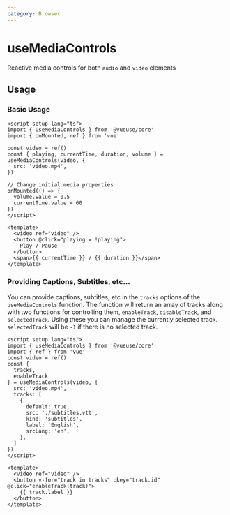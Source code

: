 ```yaml
---
category: Browser
---
```


# useMediaControls

Reactive media controls for both `audio` and `video` elements

## Usage

### Basic Usage

```vue
<script setup lang="ts">
import { useMediaControls } from '@vueuse/core'
import { onMounted, ref } from 'vue'

const video = ref()
const { playing, currentTime, duration, volume } = useMediaControls(video, {
  src: 'video.mp4',
})

// Change initial media properties
onMounted(() => {
  volume.value = 0.5
  currentTime.value = 60
})
</script>

<template>
  <video ref="video" />
  <button @click="playing = !playing">
    Play / Pause
  </button>
  <span>{{ currentTime }} / {{ duration }}</span>
</template>
```

### Providing Captions, Subtitles, etc...

You can provide captions, subtitles, etc in the `tracks` options of the
`useMediaControls` function. The function will return an array of tracks
along with two functions for controlling them, `enableTrack`, `disableTrack`, and `selectedTrack`.
Using these you can manage the currently selected track. `selectedTrack` will
be `-1` if there is no selected track.

```vue
<script setup lang="ts">
import { useMediaControls } from '@vueuse/core'
import { ref } from 'vue'
const video = ref()
const {
  tracks,
  enableTrack
} = useMediaControls(video, {
  src: 'video.mp4',
  tracks: [
    {
      default: true,
      src: './subtitles.vtt',
      kind: 'subtitles',
      label: 'English',
      srcLang: 'en',
    },
  ]
})
</script>

<template>
  <video ref="video" />
  <button v-for="track in tracks" :key="track.id" @click="enableTrack(track)">
    {{ track.label }}
  </button>
</template>
```
